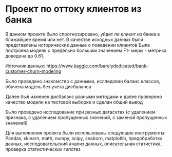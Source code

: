 # Проект по оттоку клиентов из банка
В данном проекте было спрогнозировано, уйдет ли клиент из банка в ближайшее время или нет. В качестве исходных данных были представлены исторические данные о поведении клиентов
Была построена модель с предельно большим значением F1- меры - метрика доведена до 0.61. 

Источник данных: https://www.kaggle.com/barelydedicated/bank-customer-churn-modeling

Было проведено знакомство с данными, ислледован баланс классов, обучена модель без учета дисбаланса

Далее был изменен дисбаланс разными методами и далее проверено качество модели на тестовой выборке и сделан общий вывод

Было проведено исследование при разных датасетах (с удалением признака, с удалением пропущенных значений, с заменой пропущенных значений)

Для выполнения проекта были использованы следующие инструменты: Pandas, sklearn, math, numpy, scipy, seaborn, matplotlib, предобработка данных, исследовательский анализ данных, описательная статистика, проверка статистических гипотез
